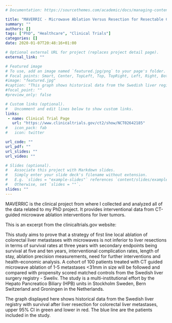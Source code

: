 ```yaml
---
# Documentation: https://sourcethemes.com/academic/docs/managing-content/

title: "MAVERRIC - Microwave Ablation Versus Resection for Resectable Colorectal Liver Metastases"
summary: ""
authors: []
tags: ["PhD", "Healthcare", "Clinical Trials"]
categories: []
date: 2020-01-07T20:48:16+01:00

# Optional external URL for project (replaces project detail page).
external_link: ""

# Featured image
# To use, add an image named `featured.jpg/png` to your page's folder.
# Focal points: Smart, Center, TopLeft, Top, TopRight, Left, Right, BottomLeft, Bottom, BottomRight.
#image: "featured.jpg"
#caption: "This graph shows historical data from the Swedish liver registry with survival after liver resection for colorectal liver metastases, upper 95% CI in green and lower in red."
#focal_point: ""
#preview_only: false

# Custom links (optional).
#   Uncomment and edit lines below to show custom links.
links:
 - name: Clinical Trial Page
   url: "https://www.clinicaltrials.gov/ct2/show/NCT02642185"
#   icon_pack: fab
#   icon: twitter

url_code: ""
url_pdf: ""
url_slides: ""
url_video: ""

# Slides (optional).
#   Associate this project with Markdown slides.
#   Simply enter your slide deck's filename without extension.
#   E.g. `slides = "example-slides"` references `content/slides/example-slides.md`.
#   Otherwise, set `slides = ""`.
slides: ""
---
```

MAVERRIC is the clinical project from where I collected and analyzed all of the data related to my PhD project. It provides interventional data from CT-guided microwave ablation interventions for liver tumors.

This is an excerpt from the clinicaltrials.gov website:

This study aims to prove that a strategy of first line local ablation of colorectal liver metastases with microwaves is not inferior to liver resections in terms of survival rates at three years with secondary endpoints being survival at five and ten years, interventional complication rates, length of stay, ablation precision measurements, need for further interventions and health-economic analysis.
A cohort of 100 patients treated with CT guided microwave ablation of 1-5 metastases <31mm in size will be followed and compared with propensity scored matched controls from the Swedish liver surgery registry - Sweliv.
The study is a multi-institutional effort by the Hepato Pancreatico Biliary (HPB) units in Stockholm Sweden, Bern Switzerland and Groningen in the Netherlands.

The graph displayed here shows historical data from the Swedish liver registry with survival after liver resection for colorectal liver metastases, upper 95% CI in green and lower in red.
The blue line are the patients included in the study.
